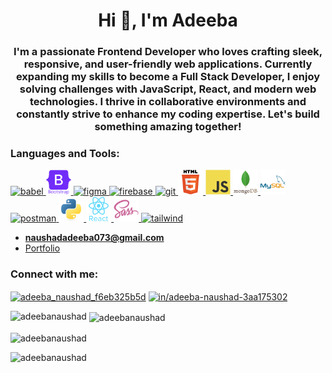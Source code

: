 <h1 align="center">Hi 👋, I'm Adeeba</h1>
<h3 align="center">I'm a passionate Frontend Developer who loves crafting sleek, responsive, and user-friendly web applications. Currently expanding my skills to become a Full Stack Developer, I enjoy solving challenges with JavaScript, React, and modern web technologies. I thrive in collaborative environments and constantly strive to enhance my coding expertise. Let's build something amazing together!
</h3>


  <h3 align="left">Languages and Tools:</h3>
  <p align="left"> <a href="https://babeljs.io/" target="_blank" rel="noreferrer"> <img src="https://www.vectorlogo.zone/logos/babeljs/babeljs-icon.svg" alt="babel" width="40" height="40"/> </a> <a href="https://getbootstrap.com" target="_blank" rel="noreferrer"> <img src="https://raw.githubusercontent.com/devicons/devicon/master/icons/bootstrap/bootstrap-plain-wordmark.svg" alt="bootstrap" width="40" height="40"/> </a> <a href="https://www.figma.com/" target="_blank" rel="noreferrer"> <img src="https://www.vectorlogo.zone/logos/figma/figma-icon.svg" alt="figma" width="40" height="40"/> </a> <a href="https://firebase.google.com/" target="_blank" rel="noreferrer"> <img src="https://www.vectorlogo.zone/logos/firebase/firebase-icon.svg" alt="firebase" width="40" height="40"/> </a> <a href="https://git-scm.com/" target="_blank" rel="noreferrer"> <img src="https://www.vectorlogo.zone/logos/git-scm/git-scm-icon.svg" alt="git" width="40" height="40"/> </a> <a href="https://www.w3.org/html/" target="_blank" rel="noreferrer"> <img src="https://raw.githubusercontent.com/devicons/devicon/master/icons/html5/html5-original-wordmark.svg" alt="html5" width="40" height="40"/> </a> <a href="https://developer.mozilla.org/en-US/docs/Web/JavaScript" target="_blank" rel="noreferrer"> <img src="https://raw.githubusercontent.com/devicons/devicon/master/icons/javascript/javascript-original.svg" alt="javascript" width="40" height="40"/> </a> <a href="https://www.mongodb.com/" target="_blank" rel="noreferrer"> <img src="https://raw.githubusercontent.com/devicons/devicon/master/icons/mongodb/mongodb-original-wordmark.svg" alt="mongodb" width="40" height="40"/> </a> <a href="https://www.mysql.com/" target="_blank" rel="noreferrer"> <img src="https://raw.githubusercontent.com/devicons/devicon/master/icons/mysql/mysql-original-wordmark.svg" alt="mysql" width="40" height="40"/> </a> <a href="https://postman.com" target="_blank" rel="noreferrer"> <img src="https://www.vectorlogo.zone/logos/getpostman/getpostman-icon.svg" alt="postman" width="40" height="40"/> </a> <a href="https://www.python.org" target="_blank" rel="noreferrer"> <img src="https://raw.githubusercontent.com/devicons/devicon/master/icons/python/python-original.svg" alt="python" width="40" height="40"/> </a> <a href="https://reactjs.org/" target="_blank" rel="noreferrer"> <img src="https://raw.githubusercontent.com/devicons/devicon/master/icons/react/react-original-wordmark.svg" alt="react" width="40" height="40"/> </a> <a href="https://sass-lang.com" target="_blank" rel="noreferrer"> <img src="https://raw.githubusercontent.com/devicons/devicon/master/icons/sass/sass-original.svg" alt="sass" width="40" height="40"/> </a> <a href="https://tailwindcss.com/" target="_blank" rel="noreferrer"> <img src="https://www.vectorlogo.zone/logos/tailwindcss/tailwindcss-icon.svg" alt="tailwind" width="40" height="40"/> </a> </p>
  




-  **naushadadeeba073@gmail.com**
-  <a href="https://adeebanaushad.github.io/Portfolio/" target='_blank'> Portfolio</a>



<h3 align="left">Connect with me:</h3>
<p align="left">
<a href="https://dev.to/adeeba_naushad_f6eb325b5d" target="blank"><img align="center" src="https://raw.githubusercontent.com/rahuldkjain/github-profile-readme-generator/master/src/images/icons/Social/devto.svg" alt="adeeba_naushad_f6eb325b5d" height="30" width="40" /></a>
<a href="https://linkedin.com/in/in/adeeba-naushad-3aa175302" target="blank"><img align="center" src="https://raw.githubusercontent.com/rahuldkjain/github-profile-readme-generator/master/src/images/icons/Social/linked-in-alt.svg" alt="in/adeeba-naushad-3aa175302" height="30" width="40" /></a>
</p>





<p><img align="left" src="https://github-readme-stats.vercel.app/api/top-langs?username=adeebanaushad&show_icons=true&locale=en&layout=compact" alt="adeebanaushad" /></p>

<p>&nbsp;<img align="center" src="https://github-readme-stats.vercel.app/api?username=adeebanaushad&show_icons=true&locale=en" alt="adeebanaushad" /></p>

<p><img align="center" src="https://github-readme-streak-stats.herokuapp.com/?user=adeebanaushad&" alt="adeebanaushad" /></p>

<p align="left"> <img src="https://komarev.com/ghpvc/?username=adeebanaushad&label=Profile%20views&color=0e75b6&style=flat" alt="adeebanaushad" /> </p>


